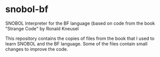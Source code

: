 # snobol-bf
SNOBOL Interpreter for the BF language (based on code from the book "Strange Code" by Ronald Kneusel

This repository contains the copies of files from the book that I used to learn SNOBOL and the BF language. 
Some of the files contain small changes to improve the code.
